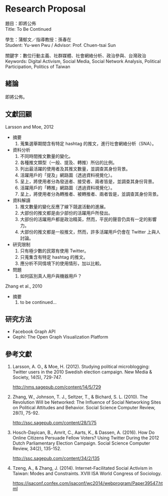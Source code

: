 # Research Proposal #

題目：即將公佈  
Title: To Be Continued

學生：蒲郁文／指導教授：孫春在  
Student: Yu-wen Pwu / Advisor: Prof. Chuen-tsai Sun

關鍵字：數位行動主義、社群媒體、社會網絡分析、政治參與、台灣政治  
Keywords: Digital Activism, Social Media, Social Network Analysis, Political Participation, Politics of Taiwan

## 緒論 ##

即將公佈。

## 文獻回顧 ##

Larsson and Moe, 2012

* 摘要
  1. 蒐集選舉期間含有特定 hashtag 的推文，進行社會網絡分析（SNA）。
* 資料分析
  1. 不同時間推文數量的變化。
  2. 各種推文類型（一般、提及、轉推）所佔的比例。
  3. 列出最活躍的使用者及其推文數量，並調查其身份背景。
  4. 活躍用戶的「提及」網路圖（透過資料視覺化）。
  5. 呈上，將使用者分為發送者、接受者、兩者皆是，並調查其身份背景。
  6. 活躍用戶的「轉推」網路圖（透過資料視覺化）。
  7. 呈上，將使用者分為轉推者、被轉推者、兩者皆是，並調查其身份背景。
* 資料解讀
  1. 推文數量的變化反應了線下競選活動的進展。
  2. 大部份的推文都是由少部份的活躍用戶所發出。
  3. 大部份的活躍用戶都是政治精英，然而，平民的聲音仍具有一定的影響力。
  4. 大部份的推文都是一般推文，然而，許多活躍用戶仍會在 Twitter 上與人討論。
* 研究限制
  1. 只有極少數的民眾有使用 Twitter。
  2. 只蒐集含有特定 hashtag 的推文。
  3. 應分析不同情境下的使用情形，加以比較。
* 問題
  1. 如何區別真人用戶與機器用戶？

Zhang et al., 2010

* 摘要
  1. to be continued...

## 研究方法 ##

* Facebook Graph API
* Gephi: The Open Graph Visualization Platform

## 參考文獻 ##

1. Larsson, A. O., & Moe, H. (2012). Studying political microblogging: Twitter users in the 2010 Swedish election campaign. New Media & Society, 14(5), 729-747.

   http://nms.sagepub.com/content/14/5/729

2. Zhang, W., Johnson, T. J., Seltzer, T., & Bichard, S. L. (2010). The Revolution Will be Networked: The Influence of Social Networking Sites on Political Attitudes and Behavior. Social Science Computer Review, 28(1), 75-92.

   http://ssc.sagepub.com/content/28/1/75

3. Hosch-Dayican, B., Amrit, C., Aarts, K., & Dassen, A. (2016). How Do Online Citizens Persuade Fellow Voters? Using Twitter During the 2012 Dutch Parliamentary Election Campaign. Social Science Computer Review, 34(2), 135-152.

   http://ssc.sagepub.com/content/34/2/135

4. Tzeng, A., & Zhang, J. (2014). Internet-Facilitated Social Activism in Taiwan: Modes and Constraints. XVIII ISA World Congress of Sociology.

   https://isaconf.confex.com/isaconf/wc2014/webprogram/Paper39547.html
